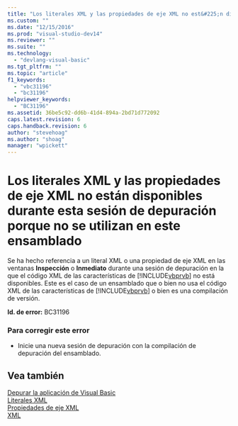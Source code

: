 ```yaml
---
title: "Los literales XML y las propiedades de eje XML no est&#225;n disponibles durante esta sesi&#243;n de depuraci&#243;n porque no se utilizan en este ensamblado | Microsoft Docs"
ms.custom: ""
ms.date: "12/15/2016"
ms.prod: "visual-studio-dev14"
ms.reviewer: ""
ms.suite: ""
ms.technology: 
  - "devlang-visual-basic"
ms.tgt_pltfrm: ""
ms.topic: "article"
f1_keywords: 
  - "vbc31196"
  - "bc31196"
helpviewer_keywords: 
  - "BC31196"
ms.assetid: 36be5c92-dd6b-41d4-894a-2bd71d772092
caps.latest.revision: 6
caps.handback.revision: 6
author: "stevehoag"
ms.author: "shoag"
manager: "wpickett"
---
```

# Los literales XML y las propiedades de eje XML no est&#225;n disponibles durante esta sesi&#243;n de depuraci&#243;n porque no se utilizan en este ensamblado
Se ha hecho referencia a un literal XML o una propiedad de eje XML en las ventanas **Inspección** o **Inmediato** durante una sesión de depuración en la que el código XML de las características de [!INCLUDE[vbprvb](../dotnet/includes/vbprvb_md.md)] no está disponibles. Este es el caso de un ensamblado que o bien no usa el código XML de las características de [!INCLUDE[vbprvb](../dotnet/includes/vbprvb_md.md)] o bien es una compilación de versión.  
  
 **Id. de error:** BC31196  
  
### Para corregir este error  
  
-   Inicie una nueva sesión de depuración con la compilación de depuración del ensamblado.  
  
## Vea también  
 [Depurar la aplicación de Visual Basic](../Topic/Debugging%20Your%20Visual%20Basic%20Application.md)   
 [Literales XML](../Topic/XML%20Literals%20\(Visual%20Basic\).md)   
 [Propiedades de eje XML](../Topic/XML%20Axis%20Properties%20\(Visual%20Basic\).md)   
 [XML](../Topic/XML%20in%20Visual%20Basic.md)